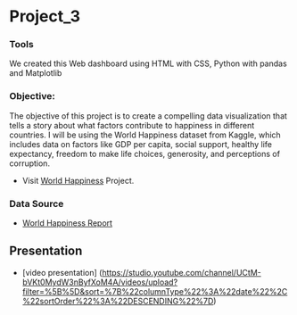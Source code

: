 # Project_3

### Tools
We created this Web dashboard using HTML with CSS, Python with pandas and Matplotlib


### Objective: 
The objective of this project is to create a compelling data visualization that tells a story about what factors contribute to happiness in different countries. I will be using the World Happiness dataset from Kaggle, which includes data on factors like GDP per capita, social support, healthy life expectancy, freedom to make life choices, generosity, and perceptions of corruption.

* Visit [World Happiness](https://github.com/Krishna96-1004/Project-3/tree/main) Project.


### Data Source
* [World Happiness Report](https://www.kaggle.com/unsdsn/world-happiness)


## Presentation
* [video presentation] (https://studio.youtube.com/channel/UCtM-bVKt0MydW3nByfXoM4A/videos/upload?filter=%5B%5D&sort=%7B%22columnType%22%3A%22date%22%2C%22sortOrder%22%3A%22DESCENDING%22%7D)
